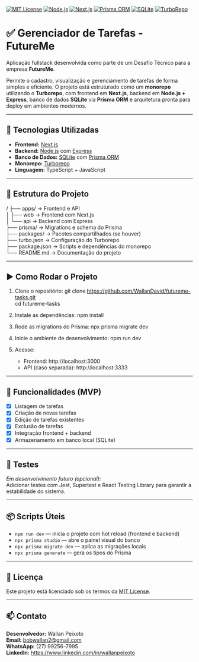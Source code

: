 [![MIT License](https://img.shields.io/badge/license-MIT-green.svg?style=flat-square)](LICENSE)
[![Node.js](https://img.shields.io/badge/Node.js-18.x-brightgreen?style=flat-square)](https://nodejs.org/)
[![Next.js](https://img.shields.io/badge/Next.js-13-black?style=flat-square)](https://nextjs.org/)
[![Prisma ORM](https://img.shields.io/badge/Prisma-ORM-blueviolet?style=flat-square)](https://www.prisma.io/)
[![SQLite](https://img.shields.io/badge/SQLite-DB-blue?style=flat-square)](https://www.sqlite.org/)
[![TurboRepo](https://img.shields.io/badge/TurboRepo-monorepo-yellow?style=flat-square)](https://turbo.build/repo)

# ✅ Gerenciador de Tarefas - FutureMe

Aplicação fullstack desenvolvida como parte de um Desafio Técnico para a empresa **FutureMe**.

Permite o cadastro, visualização e gerenciamento de tarefas de forma simples e eficiente. O projeto está estruturado como um **monorepo** utilizando o **Turborepo**, com frontend em **Next.js**, backend em **Node.js + Express**, banco de dados **SQLite** via **Prisma ORM** e arquitetura pronta para deploy em ambientes modernos.

---

## 🧰 Tecnologias Utilizadas

- **Frontend:** [Next.js](https://nextjs.org/)
- **Backend:** [Node.js](https://nodejs.org/) com [Express](https://expressjs.com/)
- **Banco de Dados:** [SQLite](https://www.sqlite.org/) com [Prisma ORM](https://www.prisma.io/)
- **Monorepo:** [Turborepo](https://turbo.build/repo)
- **Linguagem:** TypeScript + JavaScript

---

## 📁 Estrutura do Projeto

/
├── apps/               → Frontend e API  
│   ├── web             → Frontend com Next.js  
│   └── api             → Backend com Express  
├── prisma/             → Migrations e schema do Prisma  
├── packages/           → Pacotes compartilhados (se houver)  
├── turbo.json          → Configuração do Turborepo  
├── package.json        → Scripts e dependências do monorepo  
└── README.md           → Documentação do projeto

---

## ▶️ Como Rodar o Projeto

1. Clone o repositório:
   git clone https://github.com/WallanDavid/futureme-tasks.git  
   cd futureme-tasks

2. Instale as dependências:
   npm install

3. Rode as migrations do Prisma:
   npx prisma migrate dev

4. Inicie o ambiente de desenvolvimento:
   npm run dev

5. Acesse:
   - Frontend: http://localhost:3000  
   - API (caso separada): http://localhost:3333

---

## 🚧 Funcionalidades (MVP)

- [x] Listagem de tarefas
- [x] Criação de novas tarefas
- [x] Edição de tarefas existentes
- [x] Exclusão de tarefas
- [x] Integração frontend + backend
- [x] Armazenamento em banco local (SQLite)

---

## 🧪 Testes

*Em desenvolvimento futuro (opcional):*  
Adicionar testes com Jest, Supertest e React Testing Library para garantir a estabilidade do sistema.

---

## 📦 Scripts Úteis

- `npm run dev` — inicia o projeto com hot reload (frontend e backend)
- `npx prisma studio` — abre o painel visual do banco
- `npx prisma migrate dev` — aplica as migrações locais
- `npx prisma generate` — gera os tipos do Prisma

---

## 📜 Licença

Este projeto está licenciado sob os termos da [MIT License](LICENSE).

---

## 📫 Contato

**Desenvolvedor:** Wallan Peixoto  
**Email:** bobwallan2@gmail.com  
**WhatsApp:** (27) 99256-7995  
**LinkedIn:** https://www.linkedin.com/in/wallanpeixoto  
